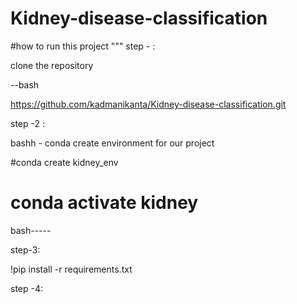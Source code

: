 # Kidney-disease-classification


#how to run this project 
"""
step - :

clone the repository 

--bash

https://github.com/kadmanikanta/Kidney-disease-classification.git

step -2 :

bashh - conda create environment for our project 


#conda create  kidney_env

# conda activate kidney

bash-----

step-3:


!pip install -r requirements.txt

step -4:




